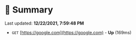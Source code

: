 # 📖 Summary
Last updated: **12/22/2021, 7:59:48 PM**

- `GET` [https://google.com](https://google.com) - **Up** (169ms)
